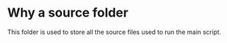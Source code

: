 # Why a source folder

This folder is used to store all the source files used to run the main script.
